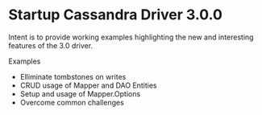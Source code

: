 # Startup Cassandra Driver 3.0.0

Intent is to provide working examples highlighting the new and interesting features of the 3.0 driver.

Examples

- Elliminate tombstones on writes
- CRUD usage of Mapper and DAO Entities 
- Setup and usage of Mapper.Options
- Overcome common challenges 

